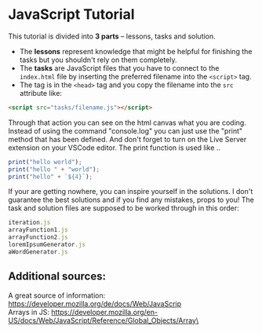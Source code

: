 # JavaScript Tutorial

This tutorial is divided into **3 parts** – lessons, tasks and solution.  

- The **lessons** represent knowledge that might be helpful for finishing the tasks but you shouldn't rely on them completely.  
- The **tasks** are JavaScript files that you have to connect to the `index.html` file by inserting the preferred filename into the `<script>` tag.
- The tag is in the `<head>` tag and you copy the filename into the `src` attribute like:

```html
<script src="tasks/filename.js"></script>
```

Through that action you can see on the html canvas what you are coding. Instead of using the command "console.log" you can just use the "print" method that has been defined. And don't forget to turn on the Live Server extension on your VSCode editor.
The print function is used like ..

```js
print("hello world");
print("hello " + "world");
print("hello" + `${4}`);
```

If your are getting nowhere, you can inspire yourself in the solutions. I don't guarantee the best solutions and if you find any mistakes, props to you! The task and solution files are supposed to be worked through in this order:

```js
iteration.js
arrayFunction1.js
arrayFunction2.js
loremIpsumGenerator.js
aWordGenerator.js
```

## Additional sources:
A great source of information: https://developer.mozilla.org/de/docs/Web/JavaScrip  
Arrays in JS: https://developer.mozilla.org/en-US/docs/Web/JavaScript/Reference/Global_Objects/Array\
